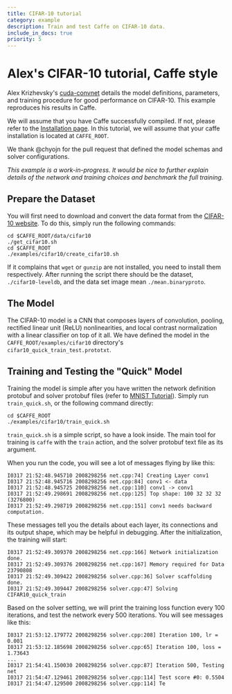 ```yaml
---
title: CIFAR-10 tutorial
category: example
description: Train and test Caffe on CIFAR-10 data.
include_in_docs: true
priority: 5
---
```


Alex's CIFAR-10 tutorial, Caffe style
=====================================

Alex Krizhevsky's [cuda-convnet](https://code.google.com/p/cuda-convnet/) details the model definitions, parameters, and training procedure for good performance on CIFAR-10. This example reproduces his results in Caffe.

We will assume that you have Caffe successfully compiled. If not, please refer to the [Installation page](/installation.html). In this tutorial, we will assume that your caffe installation is located at `CAFFE_ROOT`.

We thank @chyojn for the pull request that defined the model schemas and solver configurations.

*This example is a work-in-progress. It would be nice to further explain details of the network and training choices and benchmark the full training.*

Prepare the Dataset
-------------------

You will first need to download and convert the data format from the [CIFAR-10 website](http://www.cs.toronto.edu/~kriz/cifar.html). To do this, simply run the following commands:

    cd $CAFFE_ROOT/data/cifar10
    ./get_cifar10.sh
    cd $CAFFE_ROOT
    ./examples/cifar10/create_cifar10.sh

If it complains that `wget` or `gunzip` are not installed, you need to install them respectively. After running the script there should be the dataset, `./cifar10-leveldb`, and the data set image mean `./mean.binaryproto`.

The Model
---------

The CIFAR-10 model is a CNN that composes layers of convolution, pooling, rectified linear unit (ReLU) nonlinearities, and local contrast normalization with a linear classifier on top of it all. We have defined the model in the `CAFFE_ROOT/examples/cifar10` directory's `cifar10_quick_train_test.prototxt`.

Training and Testing the "Quick" Model
--------------------------------------

Training the model is simple after you have written the network definition protobuf and solver protobuf files (refer to [MNIST Tutorial](../examples/mnist.html)). Simply run `train_quick.sh`, or the following command directly:

    cd $CAFFE_ROOT
    ./examples/cifar10/train_quick.sh

`train_quick.sh` is a simple script, so have a look inside. The main tool for training is `caffe` with the `train` action, and the solver protobuf text file as its argument.

When you run the code, you will see a lot of messages flying by like this:

    I0317 21:52:48.945710 2008298256 net.cpp:74] Creating Layer conv1
    I0317 21:52:48.945716 2008298256 net.cpp:84] conv1 <- data
    I0317 21:52:48.945725 2008298256 net.cpp:110] conv1 -> conv1
    I0317 21:52:49.298691 2008298256 net.cpp:125] Top shape: 100 32 32 32 (3276800)
    I0317 21:52:49.298719 2008298256 net.cpp:151] conv1 needs backward computation.

These messages tell you the details about each layer, its connections and its output shape, which may be helpful in debugging. After the initialization, the training will start:

    I0317 21:52:49.309370 2008298256 net.cpp:166] Network initialization done.
    I0317 21:52:49.309376 2008298256 net.cpp:167] Memory required for Data 23790808
    I0317 21:52:49.309422 2008298256 solver.cpp:36] Solver scaffolding done.
    I0317 21:52:49.309447 2008298256 solver.cpp:47] Solving CIFAR10_quick_train

Based on the solver setting, we will print the training loss function every 100 iterations, and test the network every 500 iterations. You will see messages like this:

    I0317 21:53:12.179772 2008298256 solver.cpp:208] Iteration 100, lr = 0.001
    I0317 21:53:12.185698 2008298256 solver.cpp:65] Iteration 100, loss = 1.73643
    ...
    I0317 21:54:41.150030 2008298256 solver.cpp:87] Iteration 500, Testing net
    I0317 21:54:47.129461 2008298256 solver.cpp:114] Test score #0: 0.5504
    I0317 21:54:47.129500 2008298256 solver.cpp:114] Te